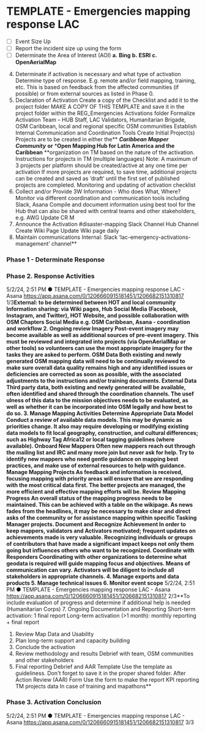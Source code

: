 # TEMPLATE - Emergencies mapping response LAC
- [ ] Event Size Up
- [ ] Report the incident size up using the form
- [ ] Determinate the Area of Interest (AOI)
**a.** **Bing**
**b.** **ESRI**
**c.** **OpenAerialMap**
4. Determinate if activation is necessary and what type of activation
Determine type of response. E.g. remote and/or field mapping, training, etc. This is based on feedback from
the affected communities (if possible) or from external sources as listed in Phase 0.
5. Declaration of Activation
Create a copy of the Checklist and add it to the project folder
MAKE A COPY OF THIS TEMPLATE and save it in the project folder within the REG_Emergencies
Activations folder
Formalize Activation Team – HUB Staff, LAC Validators, Humanitarian Brigade, OSM Caribbean, local and
regional specific OSM communities
Establish Internal Communication and Coordination Tools
Create Initial Project(s)
Projects are to be created in either the** ***Caribbean Mapper Community*** **or** ***Open Mapping Hub for Latin America and the Caribbean**  **organization on TM based on the nature of the activation.
Instructions for projects in TM (multiple languages)
Note: A maximum of 3 projects per platform should be created/active at any one time per
activation
If more projects are required, to save time, additional projects can be created and saved as
‘draft’ until the first set of published projects are completed.
Monitoring and updating of activation checklist
6. Collect and/or Provide 3W Information - Who does What, Where?
Monitor via different coordination and communication tools including Slack, Asana
Compile and document information using best tool for the Hub that can also be shared with central teams
and other stakeholders, e.g. AWG
Update CR
M
7. Announce the Activation
#disaster-mapping Slack Channel
Hub Channel
Create Wiki Page
Update Wiki page daily
1. Maintain communications
Internal: Slack ‘lac-emergency-activations-management’ channel**
### Phase 1 - Determinate Response
### Phase 2. Response Activities
5/2/24, 2:51 PM **●** TEMPLATE - Emergencies mapping response LAC - Asana
https://app.asana.com/0/1206660915181451/1206682151310817 1/3**External: to be determined between HOT and local community
Information sharing:
via Wiki pages, Hub Social Media (Facebook, Instagram, and Twitter), HOT Website,
and possible collaboration with OSM Chapters Social Media e.g. OSM Caribbean, Asana - coordination and
workflow
2. Ongoing review
Imagery
Post-event imagery may become available as well as additional sources of pre-event imagery. This must
be reviewed and integrated into projects (via OpenAerialMap or other tools) so volunteers can use the
most appropriate imagery for the tasks they are asked to perform.
OSM Data
Both existing and newly generated OSM mapping data will need to be continually reviewed to make sure
overall data quality remains high and any identified issues or deficiencies are corrected as soon as
possible, with the associated adjustments to the instructions and/or training documents.
External Data
Third party data, both existing and newly generated will be available, often identified and shared through
the coordination channels. The usef
ulness of this data to the mission objectives needs to be evaluated, as
well as whether it can be incorporated into OSM legally and how
best to do so.
3. Manage Mapping Activities
Determine Appropriate Data Model
Conduct a review of available data models. This may be dynamic as priorities change. It also may require
developing or modifying existing data models to fit local geography, construction, and cultural
differences; such as Highway Tag Africa12 or local tagging guidelines (where available).
Onboard New
Mappers
Often new mappers reach out through the mailing list and IRC and many more join but never ask for help.
Try to identify new mappers who need gentle guidance on mapping best practices, and make use of
external resources to help with guidance.
Manage Mapping Projects
As feedback and information is received, focusing mapping with priority areas will ensure that we are
responding with the most critical data first. The better projects are managed, the more efficient and
effective mapping efforts will be.
Review
Mapping Progress
An overall status of the mapping progress needs to be maintained. This can be achieved with a table on
the wikipage. As news fades from the headlines, it may be necessary to make clear and direct asks of the
community or for assistance mapping within specific Tasking Manager projects.
Document and Recognize Achievement
In order to keep mappers, validators and Activators motivated; frequent updates on achievements made is
very
valuable. Recognizing individuals or groups of contributors that have made a significant impact
keeps not only them going but influences others who want to be recognized.
Coordinate with Responders
Coordinating with other organizations to determine what geodata is required will guide mapping focus
and objectives. Means of communication can vary. Activators will be diligent to include all stakeholders in
appropriate channels.
4. Manage exports and data products
5. Manage technical issues
6. Monitor event scope**
5/2/24, 2:51 PM **●** TEMPLATE - Emergencies mapping response LAC - Asana
https://app.asana.com/0/1206660915181451/1206682151310817 2/3**To include evaluation of progress and determine if additional help is needed (Humanitarian Corps)
7. Ongoing Documentation and Reporting
Short-term activation: 1 final report
Long-term activation (>1 month): monthly reporting + final report
1. Review
Map Data and Usability
2. Plan long-term support and capacity building
3. Conclude the activation
4. Review methodology and results
Debrief with team, OSM communities and other stakeholders
5. Final reporting
Debrief and AAR Template
Use the template as guideliness.
Don't forget to save it in the proper shared folder.
After Action Review (AAR) Form
Use the form to make the report
KPI reporting
TM projects data
In case of training and mapathons**
### Phase 3. Activation Conclusion
5/2/24, 2:51 PM **●** TEMPLATE - Emergencies mapping response LAC - Asana
https://app.asana.com/0/1206660915181451/1206682151310817 3/3